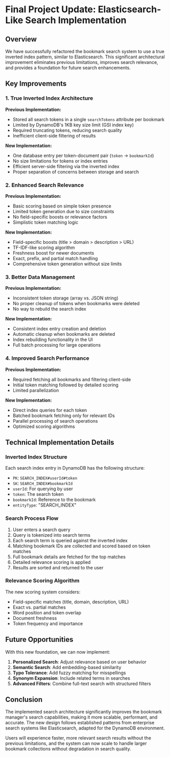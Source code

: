 # Final Project Update: Elasticsearch-Like Search Implementation

## Overview

We have successfully refactored the bookmark search system to use a true inverted index pattern, similar to Elasticsearch. This significant architectural improvement eliminates previous limitations, improves search relevance, and provides a foundation for future search enhancements.

## Key Improvements

### 1. True Inverted Index Architecture

**Previous Implementation:**

- Stored all search tokens in a single `searchTokens` attribute per bookmark
- Limited by DynamoDB's 1KB key size limit (GSI index key)
- Required truncating tokens, reducing search quality
- Inefficient client-side filtering of results

**New Implementation:**

- One database entry per token-document pair (`token` → `bookmarkId`)
- No size limitations for tokens or index entries
- Efficient server-side filtering via the inverted index
- Proper separation of concerns between storage and search

### 2. Enhanced Search Relevance

**Previous Implementation:**

- Basic scoring based on simple token presence
- Limited token generation due to size constraints
- No field-specific boosts or relevance factors
- Simplistic token matching logic

**New Implementation:**

- Field-specific boosts (title > domain > description > URL)
- TF-IDF-like scoring algorithm
- Freshness boost for newer documents
- Exact, prefix, and partial match handling
- Comprehensive token generation without size limits

### 3. Better Data Management

**Previous Implementation:**

- Inconsistent token storage (array vs. JSON string)
- No proper cleanup of tokens when bookmarks were deleted
- No way to rebuild the search index

**New Implementation:**

- Consistent index entry creation and deletion
- Automatic cleanup when bookmarks are deleted
- Index rebuilding functionality in the UI
- Full batch processing for large operations

### 4. Improved Search Performance

**Previous Implementation:**

- Required fetching all bookmarks and filtering client-side
- Initial token matching followed by detailed scoring
- Limited parallelization

**New Implementation:**

- Direct index queries for each token
- Batched bookmark fetching only for relevant IDs
- Parallel processing of search operations
- Optimized scoring algorithms

## Technical Implementation Details

### Inverted Index Structure

Each search index entry in DynamoDB has the following structure:

- `PK`: `SEARCH_INDEX#userId#token`
- `SK`: `SEARCH_INDEX#bookmarkId`
- `userId`: For querying by user
- `token`: The search token
- `bookmarkId`: Reference to the bookmark
- `entityType`: "SEARCH_INDEX"

### Search Process Flow

1. User enters a search query
2. Query is tokenized into search terms
3. Each search term is queried against the inverted index
4. Matching bookmark IDs are collected and scored based on token matches
5. Full bookmark details are fetched for the top matches
6. Detailed relevance scoring is applied
7. Results are sorted and returned to the user

### Relevance Scoring Algorithm

The new scoring system considers:

- Field-specific matches (title, domain, description, URL)
- Exact vs. partial matches
- Word position and token overlap
- Document freshness
- Token frequency and importance

## Future Opportunities

With this new foundation, we can now implement:

1. **Personalized Search**: Adjust relevance based on user behavior
2. **Semantic Search**: Add embedding-based similarity
3. **Typo Tolerance**: Add fuzzy matching for misspellings
4. **Synonym Expansion**: Include related terms in searches
5. **Advanced Filters**: Combine full-text search with structured filters

## Conclusion

The implemented search architecture significantly improves the bookmark manager's search capabilities, making it more scalable, performant, and accurate. The new design follows established patterns from enterprise search systems like Elasticsearch, adapted for the DynamoDB environment.

Users will experience faster, more relevant search results without the previous limitations, and the system can now scale to handle larger bookmark collections without degradation in search quality.
